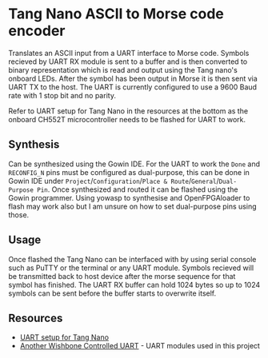 # Tang Nano ASCII to Morse code encoder

Translates an ASCII input from a UART interface to Morse code. Symbols recieved by UART RX module is sent to a buffer and is then converted to binary representation which is read and output using the Tang nano's onboard LEDs. After the symbol has been output in Morse it is then sent via UART TX to the host. The UART is currently configured to use a 9600 Baud rate with 1 stop bit and no parity.

Refer to UART setup for Tang Nano in the resources at the bottom as the onboard CH552T microcontroller needs to be flashed for UART to work.

## Synthesis

Can be synthesized using the Gowin IDE. 
For the UART to work the `Done` and `RECONFIG_N` pins must be configured as dual-purpose, this can be done in Gowin IDE under `Project`/`Configuration`/`Place & Route`/`General`/`Dual-Purpose Pin`.
Once synthesized and routed it can be flashed using the Gowin programmer.
Using yowasp to synthesise and OpenFPGAloader to flash may work also but I am unsure on how to set dual-purpose pins using those.

## Usage

Once flashed the Tang Nano can be interfaced with by using serial console such as PuTTY or the terminal or any UART module.
Symbols recieved will be transmitted back to host device after the morse sequence for that symbol has finished.
The UART RX buffer can hold 1024 bytes so up to 1024 symbols can be sent before the buffer starts to overwrite itself.


## Resources

- [UART setup for Tang Nano](https://qiita.com/ciniml/items/05ac7fd2515ceed3f88d)
- [Another Wishbone Controlled UART](https://github.com/ZipCPU/wbuart32) - UART modules used in this project
